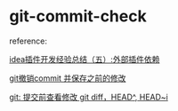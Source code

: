 # git-commit-check

reference:

[idea插件开发经验总结（五）:外部插件依赖](https://blog.csdn.net/weixin_49368741/article/details/129709080)

[git撤销commit 并保存之前的修改](https://blog.csdn.net/mentalitys/article/details/81079761)

[git: 提交前查看修改 git diff，HEAD^, HEAD~i](https://blog.csdn.net/gw569453350game/article/details/46998395)